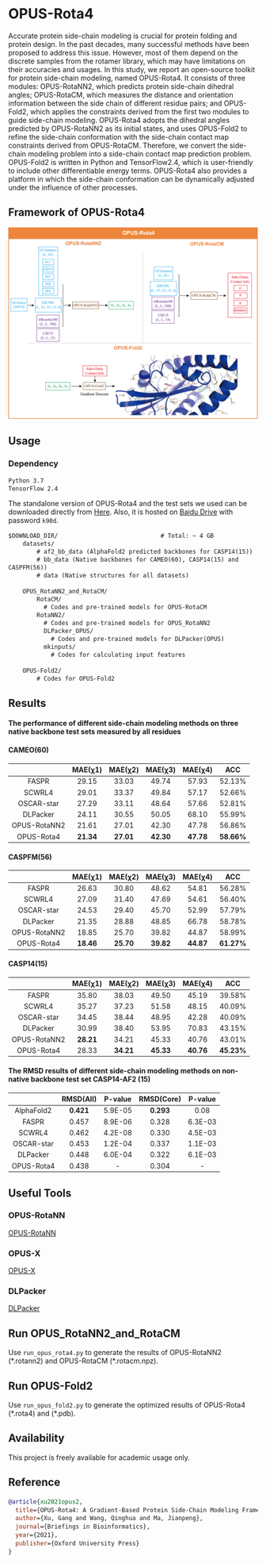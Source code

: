 # OPUS-Rota4

Accurate protein side-chain modeling is crucial for protein folding and protein design. In the past decades, many successful methods have been proposed to address this issue. However, most of them depend on the discrete samples from the rotamer library, which may have limitations on their accuracies and usages. In this study, we report an open-source toolkit for protein side-chain modeling, named OPUS-Rota4. It consists of three modules: OPUS-RotaNN2, which predicts protein side-chain dihedral angles; OPUS-RotaCM, which measures the distance and orientation information between the side chain of different residue pairs; and OPUS-Fold2, which applies the constraints derived from the first two modules to guide side-chain modeling. OPUS-Rota4 adopts the dihedral angles predicted by OPUS-RotaNN2 as its initial states, and uses OPUS-Fold2 to refine the side-chain conformation with the side-chain contact map constraints derived from OPUS-RotaCM. Therefore, we convert the side-chain modeling problem into a side-chain contact map prediction problem. OPUS-Fold2 is written in Python and TensorFlow2.4, which is user-friendly to include other differentiable energy terms. OPUS-Rota4 also provides a platform in which the side-chain conformation can be dynamically adjusted under the influence of other processes.

## Framework of OPUS-Rota4

<img src="./images/figure1.png"/>

## Usage

### Dependency

```
Python 3.7
TensorFlow 2.4
```

The standalone version of OPUS-Rota4 and the test sets we used can be downloaded directly from [Here](https://ma-lab.rice.edu/dist/opus-rota4.zip). Also, it is hosted on [Baidu Drive](https://pan.baidu.com/s/1Lr0QR9rBQhulTMiQDN37yQ) with password `k90d`.

```
$DOWNLOAD_DIR/                             # Total: ~ 4 GB
    datasets/                              
        # af2_bb_data (AlphaFold2 predicted backbones for CASP14(15))
        # bb_data (Native backbones for CAMEO(60), CASP14(15) and CASPFM(56))
        # data (Native structures for all datasets)
        
    OPUS_RotaNN2_and_RotaCM/
        RotaCM/
          # Codes and pre-trained models for OPUS-RotaCM
        RotaNN2/
          # Codes and pre-trained models for OPUS_RotaNN2
          DLPacker_OPUS/
            # Codes and pre-trained models for DLPacker(OPUS)
          mkinputs/
            # Codes for calculating input features

    OPUS-Fold2/
        # Codes for OPUS-Fold2
```

## Results

#### The performance of different side-chain modeling methods on three native backbone test sets measured by all residues

#### CAMEO(60)
| |MAE(χ1)|MAE(χ2)|MAE(χ3)|MAE(χ4)|ACC|
|:----:|:----:|:----:|:----:|:----:|:----:|
|FASPR |	29.15 |	33.03 |	49.74 |	57.93 |	52.13%|
|SCWRL4 |	29.01 |	33.37 |	49.84 |	57.17 |	52.66%|
|OSCAR-star|	27.29 |	33.11 	|48.64 |	57.66 |	52.81%|
|DLPacker|	24.11 |	30.55| 	50.05 	|68.10 |	55.99%|
|OPUS-RotaNN2|	21.61 |	27.01 |	42.30 |	47.78 |	56.86%|
|OPUS-Rota4|	**21.34** |	**27.01** |	**42.30** 	|**47.78** |**58.66%**|

#### CASPFM(56)
| |MAE(χ1)|MAE(χ2)|MAE(χ3)|MAE(χ4)|ACC|
|:----:|:----:|:----:|:----:|:----:|:----:|
|FASPR |	26.63 |	30.80 |	48.62 |	54.81 |	56.28%|
|SCWRL4 |	27.09| 	31.40 |	47.69 |	54.61 |	56.40%|
|OSCAR-star	|24.53| 29.40 |	45.70 |	52.99 |	57.79%|
|DLPacker|	21.35| 	28.88 |	48.85 |	66.78 |	58.78%|
|OPUS-RotaNN2|	18.85 |	25.70 |	39.82 |	44.87 	|58.99%|
|OPUS-Rota4|	**18.46** |	**25.70** 	|**39.82** |	**44.87** 	|**61.27%**|

#### CASP14(15)
| |MAE(χ1)|MAE(χ2)|MAE(χ3)|MAE(χ4)|ACC|
|:----:|:----:|:----:|:----:|:----:|:----:|
|FASPR| 	35.80 |38.03 |	49.50 |	45.19 |	39.58%|
|SCWRL4 |	35.27 |	37.23 |	51.58 |	48.15 |	40.09%|
|OSCAR-star|	34.45 |38.44 |	48.95 |	42.28 |	40.09%|
|DLPacker|	30.99 	|38.40| 	53.95 |	70.83 	|43.15%|
|OPUS-RotaNN2	|**28.21** 	|34.21 	|45.33 |	40.76 |	43.01%|
|OPUS-Rota4|	28.33 |	**34.21** |	**45.33** |	**40.76** |	**45.23%**|

#### The RMSD results of different side-chain modeling methods on non-native backbone test set  CASP14-AF2 (15)

|	|RMSD(All)	|P-value	|RMSD(Core)|	P-value|
|:----:|:----:|:----:|:----:|:----:|
|AlphaFold2	|**0.421** |	5.9E-05|	**0.293** |	0.08 |
|FASPR| 	0.457 |	8.9E-06	|0.328 |	6.3E-03|
|SCWRL4 |	0.462 |	4.2E-08|	0.330 	|4.5E-03|
|OSCAR-star|0.453 |	1.2E-04|	0.337 |	1.1E-03|
|DLPacker|0.448 |	6.0E-04	|0.322 |	6.1E-03|
|OPUS-Rota4|	0.438 |	-|0.304 |	-|


## Useful Tools

### OPUS-RotaNN

[OPUS-RotaNN](https://github.com/thuxugang/opus_rota3)

### OPUS-X

[OPUS-X](https://github.com/thuxugang/opus_x)

### DLPacker

[DLPacker](https://github.com/nekitmm/DLPacker)


## Run OPUS_RotaNN2_and_RotaCM

Use `run_opus_rota4.py` to generate the results of OPUS-RotaNN2 (\*.rotann2) and OPUS-RotaCM (\*.rotacm.npz).


## Run OPUS-Fold2

Use `run_opus_fold2.py` to generate the optimized results of OPUS-Rota4 (\*.rota4) and (\*.pdb).

## Availability 
This project is freely available for academic usage only.

## Reference 
```bibtex
@article{xu2021opus2,
  title={OPUS-Rota4: A Gradient-Based Protein Side-Chain Modeling Framework Assisted by Deep Learning-Based Predictors},
  author={Xu, Gang and Wang, Qinghua and Ma, Jianpeng},
  journal={Briefings in Bioinformatics},
  year={2021},
  publisher={Oxford University Press}
}
```
